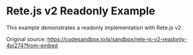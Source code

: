 # Rete.js v2 Readonly Example

This example demonstrates a readonly implementation with Rete.js v2.

Original source: https://codesandbox.io/p/sandbox/rete-js-v2-readonly-4pi274?from-embed

